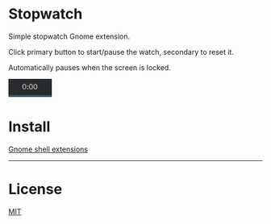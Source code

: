 # Stopwatch

Simple stopwatch Gnome extension.

Click primary button to start/pause the watch, secondary to reset it.

Automatically pauses when the screen is locked.

![demo](https://raw.githubusercontent.com/aliakseiz/stopwatch/main/demo.gif)

# Install

[Gnome shell extensions](https://extensions.gnome.org/extension/5796/stopwatch/)

---
# License
[MIT](LICENSE)

[License-Url]: http://opensource.org/licenses/MIT
[License-Image]: https://img.shields.io/npm/l/express.svg
